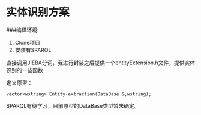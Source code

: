 # 实体识别方案

###编译环境:
1. Clone项目
2. 安装有SPARQL

直接调用JIEBA分词，我进行封装之后提供一个entityExtension.h文件，提供实体识别的一些函数

定义原型：
```
vector<wstring> Entity-extraction(DataBase &,wstring);
```

SPARQL有待学习，目前原型的DataBase类型暂未确定。